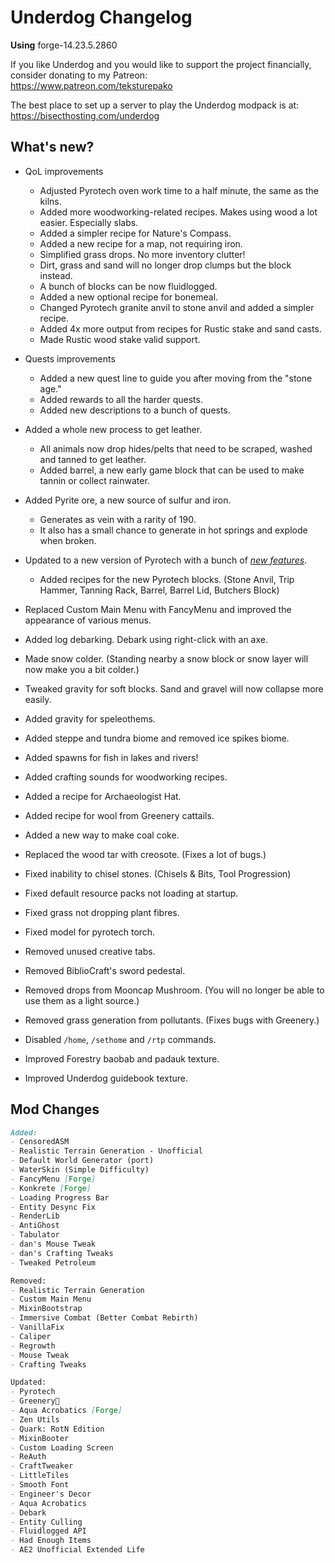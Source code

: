 # Underdog Changelog

**Using** forge-14.23.5.2860

If you like Underdog and you would like to support the project financially, consider donating to my Patreon: \
<https://www.patreon.com/teksturepako>

The best place to set up a server to play the Underdog modpack is at: \
<https://bisecthosting.com/underdog>

## What's new?

- QoL improvements
  - Adjusted Pyrotech oven work time to a half minute, the same as the kilns.
  - Added more woodworking-related recipes. Makes using wood a lot easier. Especially slabs.
  - Added a simpler recipe for Nature's Compass.
  - Added a new recipe for a map, not requiring iron.
  - Simplified grass drops. No more inventory clutter!
  - Dirt, grass and sand will no longer drop clumps but the block instead.
  - A bunch of blocks can be now fluidlogged.
  - Added a new optional recipe for bonemeal.
  - Changed Pyrotech granite anvil to stone anvil and added a simpler recipe.
  - Added 4x more output from recipes for Rustic stake and sand casts.
  - Made Rustic wood stake valid support.

- Quests improvements
  - Added a new quest line to guide you after moving from the "stone age."
  - Added rewards to all the harder quests.
  - Added new descriptions to a bunch of quests.

- Added a whole new process to get leather.
  - All animals now drop hides/pelts that need to be scraped, washed and tanned to get leather.
  - Added barrel, a new early game block that can be used to make tannin or collect rainwater.

- Added Pyrite ore, a new source of sulfur and iron.
  - Generates as vein with a rarity of 190.
  - It also has a small chance to generate in hot springs and explode when broken.

- Updated to a new version of Pyrotech with a bunch of [*new features*](https://pyrotech.readthedocs.io/en/latest/changelog/#160).
  - Added recipes for the new Pyrotech blocks. (Stone Anvil, Trip Hammer, Tanning Rack, Barrel, Barrel Lid, Butchers Block)
- Replaced Custom Main Menu with FancyMenu and improved the appearance of various menus.
- Added log debarking. Debark using right-click with an axe.
- Made snow colder. (Standing nearby a snow block or snow layer will now make you a bit colder.)
- Tweaked gravity for soft blocks. Sand and gravel will now collapse more easily.
- Added gravity for speleothems.
- Added steppe and tundra biome and removed ice spikes biome.
- Added spawns for fish in lakes and rivers!
- Added crafting sounds for woodworking recipes.
- Added a recipe for Archaeologist Hat.
- Added recipe for wool from Greenery cattails.
- Added a new way to make coal coke.
- Replaced the wood tar with creosote. (Fixes a lot of bugs.)
- Fixed inability to chisel stones. (Chisels & Bits, Tool Progression)
- Fixed default resource packs not loading at startup.
- Fixed grass not dropping plant fibres.
- Fixed model for pyrotech torch.
- Removed unused creative tabs.
- Removed BiblioCraft's sword pedestal.
- Removed drops from Mooncap Mushroom. (You will no longer be able to use them as a light source.)
- Removed grass generation from pollutants. (Fixes bugs with Greenery.)
- Disabled `/home`, `/sethome` and `/rtp` commands.
- Improved Forestry baobab and padauk texture.
- Improved Underdog guidebook texture.

## Mod Changes

```markdown
Added:
- CensoredASM
- Realistic Terrain Generation - Unofficial
- Default World Generator (port)
- WaterSkin (Simple Difficulty)
- FancyMenu [Forge]
- Konkrete [Forge]
- Loading Progress Bar
- Entity Desync Fix
- RenderLib
- AntiGhost
- Tabulator
- dan's Mouse Tweak
- dan's Crafting Tweaks
- Tweaked Petroleum

Removed:
- Realistic Terrain Generation
- Custom Main Menu
- MixinBootstrap
- Immersive Combat (Better Combat Rebirth)
- VanillaFix
- Caliper
- Regrowth
- Mouse Tweak
- Crafting Tweaks

Updated:
- Pyrotech
- Greenery🌿
- Aqua Acrobatics [Forge]
- Zen Utils
- Quark: RotN Edition
- MixinBooter
- Custom Loading Screen
- ReAuth
- CraftTweaker
- LittleTiles
- Smooth Font
- Engineer's Decor
- Aqua Acrobatics
- Debark
- Entity Culling
- Fluidlogged API
- Had Enough Items
- AE2 Unofficial Extended Life
```
